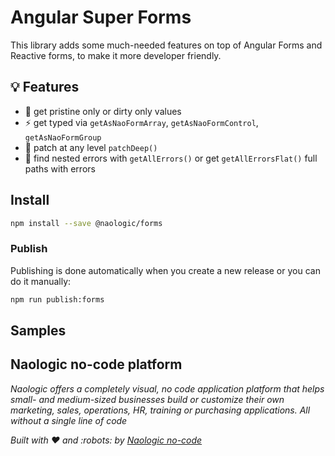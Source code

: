 # Angular Super Forms

This library adds some much-needed features on top of Angular Forms and Reactive forms, to make it more developer friendly.

## :bulb: Features

- :racehorse: get pristine only or dirty only values
- :zap: get typed via `getAsNaoFormArray`, `getAsNaoFormControl`, `getAsNaoFormGroup`
- :hammer: patch at any level `patchDeep()`
- :bug: find nested errors with `getAllErrors()` or get `getAllErrorsFlat()` full paths with errors


## Install

```bash
npm install --save @naologic/forms
```

### Publish
Publishing is done automatically when you create a new release or you can do it manually:

```bash
npm run publish:forms
```


## Samples


## Naologic no-code platform
_Naologic offers a completely visual, no code application platform that helps small- and medium-sized businesses build or 
customize their own marketing, sales, operations, HR, training or purchasing applications. All without a single line of code_


_Built with :heart: and :robots: by [Naologic no-code](https://naologic.com/bob-builder)_
